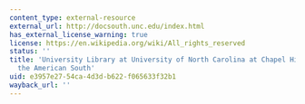 ```yaml
---
content_type: external-resource
external_url: http://docsouth.unc.edu/index.html
has_external_license_warning: true
license: https://en.wikipedia.org/wiki/All_rights_reserved
status: ''
title: 'University Library at University of North Carolina at Chapel Hill: Documenting
  the American South'
uid: e3957e27-54ca-4d3d-b622-f065633f32b1
wayback_url: ''
---
```

